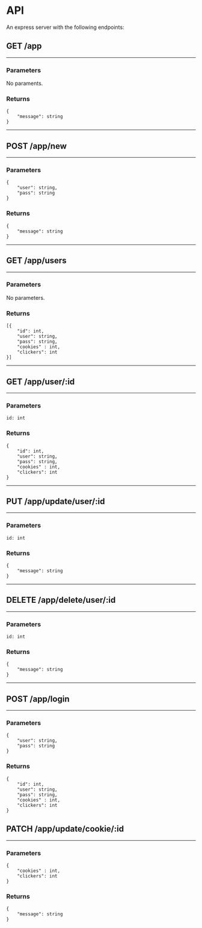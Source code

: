 # API

An express server with the following endpoints:

## GET /app

---

### Parameters

No paraments.

### Returns

```
{  
    "message": string 
}
```

---

## POST /app/new

---

### Parameters

```
{  
    "user": string,
    "pass": string 
}
```

### Returns

```
{  
    "message": string 
}
```

---

## GET /app/users

---

### Parameters

No parameters.

### Returns

```
[{  
    "id": int,
    "user": string,
    "pass": string,
    "cookies" : int,
    "clickers": int
}]
```

---

## GET /app/user/:id

---

### Parameters

`id: int`

### Returns

```
{  
    "id": int,
    "user": string,
    "pass": string,
    "cookies" : int,
    "clickers": int
}
```

---

## PUT /app/update/user/:id

---

### Parameters

`id: int`

### Returns

```
{  
    "message": string 
}
```

---

## DELETE /app/delete/user/:id

---

### Parameters

`id: int`

### Returns

```
{  
    "message": string 
}
```

---

## POST /app/login

---

### Parameters

```
{  
    "user": string,
    "pass": string 
}
```

### Returns

```
{  
    "id": int,
    "user": string,
    "pass": string,
    "cookies" : int,
    "clickers": int
}
```

## PATCH /app/update/cookie/:id

---

### Parameters

```
{  
    "cookies" : int,
    "clickers": int
}
```

### Returns

```
{
    "message": string
}
```
